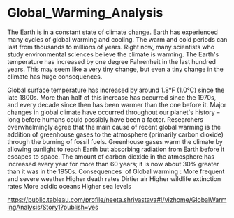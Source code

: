 # Global_Warming_Analysis

The Earth is in a constant state of climate change. 
Earth has experienced many cycles of global warming and cooling. 
The warm and cold periods can last from thousands to millions of years.
Right now, many scientists who study environmental sciences believe the climate is warming. 
The Earth's temperature has increased by one degree Fahrenheit in the last hundred years. This may seem like a very tiny change, but even a tiny change in the climate has huge consequences.

Global surface temperature has increased by around 1.8°F (1.0°C) since the late 1800s. 
More than half of this increase has occurred since the 1970s, and every decade since then has been warmer than the one before it.
Major changes in global climate have occurred throughout our planet's history – long before humans could possibly have been a factor. 
Researchers overwhelmingly agree that the main cause of recent global warming is the addition of greenhouse gases to the atmosphere (primarily carbon dioxide) through the burning of fossil fuels. 
Greenhouse gases warm the climate by allowing sunlight to reach Earth but absorbing radiation from Earth before it escapes to space. 
The amount of carbon dioxide in the atmosphere has increased every year for more than 60 years; it is now about 30% greater than it was in the 1950s.
Consequences  of Global warming :
More frequent and severe weather
Higher death rates
Dirtier air
Higher wildlife extinction rates
More acidic oceans
Higher sea levels




https://public.tableau.com/profile/neeta.shrivastava#!/vizhome/GlobalWarmingAnalysis/Story1?publish=yes
